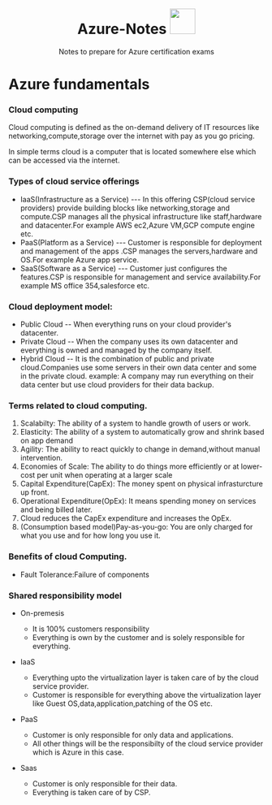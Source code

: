 <h1 align="center"> Azure-Notes <img src = "https://user-images.githubusercontent.com/65400893/218178929-58b12284-b0f2-4c98-af2a-a1f897d93cd6.svg" widht = "50px" height= "50px" margin-top = "5px"/></h1>

<p align="center">Notes to prepare for Azure certification exams</p>



# Azure fundamentals 

### Cloud computing

Cloud computing is defined as the on-demand delivery of IT resources like networking,compute,storage over the internet with pay as you
go pricing.


In simple terms cloud is a computer that is located somewhere else which can be accessed via the internet.

### Types of cloud service offerings

- IaaS(Infrastructure as a Service) --- In this offering CSP(cloud service providers) provide building blocks like networking,storage and compute.CSP manages all the physical infrastructure like staff,hardware and datacenter.For example AWS ec2,Azure VM,GCP compute engine etc.
- PaaS(Platform as a Service) --- Customer is responsible for deployment and management of the apps .CSP manages the servers,hardware and OS.For example Azure app service.
- SaaS(Software as a Service) --- Customer just configures the features.CSP is responsible for management and service availability.For example MS office 354,salesforce etc.

### Cloud deployment model:

-  Public Cloud -- When everything runs on your cloud provider's datacenter.
-  Private Cloud -- When the company uses its own datacenter and everything is owned and managed by the company itself.
-  Hybrid Cloud -- It is the combination of public and private cloud.Companies use some servers in their own data center and some in the 
   private cloud.
   example: A company may run everything on their data center but use cloud providers for their data backup.
 
 
 ### Terms related to cloud computing.
 
 1.  Scalabilty: The ability of a system to handle growth of users or work.
 2.  Elasticity: The ability of a system to automatically grow and shrink based on app demand
 3.  Agility: The ability to react quickly to change in demand,without manual intervention.
 4.  Economies of Scale: The ability to do things more efficiently or at lower-cost per unit when operating at a larger scale
 5.  Capital Expenditure(CapEx): The money spent on physical infrasturcture up front.
 6.  Operational Expenditure(OpEx): It means spending money on services and being billed later.
 7.  Cloud reduces the CapEx expenditure and increases the OpEx.
 8.  (Consumption based model)Pay-as-you-go: You are only charged for what you use and for how long you use it.


### Benefits of cloud Computing.
- Fault Tolerance:Failure of components

### Shared responsibility model

-  On-premesis
      -  It is 100% customers responsibility
      -  Everything is own by the customer and is solely responsible for everything.

- IaaS
    -  Everything upto the virtualization layer is taken care of by the cloud service provider.
    -  Customer is responsible for everything above the virtualization layer like Guest OS,data,application,patching of the OS etc.

- PaaS
   -  Customer is only responsible for only data and applications.
   -  All other things will be the responsibilty of the cloud service provider which is Azure in this case.


- Saas
  -  Customer is only responsible for their data.
  -  Everything is taken care of by CSP.

